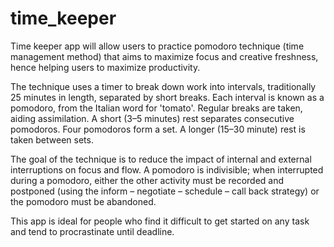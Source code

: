 # time_keeper

Time keeper app will allow users to practice pomodoro
technique (time management method) that aims to maximize
focus and creative freshness, hence helping users to maximize
productivity.

The technique uses a timer to break down work into
intervals, traditionally 25 minutes in length, separated by
short breaks. Each interval is known as a pomodoro, from the
Italian word for 'tomato'. Regular breaks are taken, aiding
assimilation. A short (3–5 minutes) rest separates consecutive
pomodoros. Four pomodoros form a set. A longer (15–30
minute) rest is taken between sets.

The goal of the technique is to reduce the impact of internal
and external interruptions on focus and flow. A pomodoro is
indivisible; when interrupted during a pomodoro, either the
other activity must be recorded and postponed (using the
inform – negotiate – schedule – call back strategy) or the
pomodoro must be abandoned.

This app is ideal for people who find it difficult to get started
on any task and tend to procrastinate until deadline.
